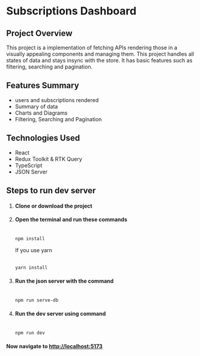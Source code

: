 # Subscriptions Dashboard

## Project Overview

This project is a implementation of fetching APIs rendering those in a visually appealing components and managing them. This project handles all states of data and stays insync with the store. It has basic features such as filtering, searching and pagination.

## Features Summary
* users and subscriptions rendered
* Summary of data
* Charts and Diagrams
* Filtering, Searching and Pagination

## Technologies Used
* React
* Redux Toolkit & RTK Query
* TypeScript
* JSON Server

## Steps to run dev server
1. #### Clone or download the project
2. #### Open the terminal and run these commands <br><br>
   ```bash
   npm install
   ```
   If you use yarn <br><br>
   ```bash
   yarn install
   ```
3. #### Run the json server with the command<br><br>
   ```bash
   npm run serve-db
   ```
4. #### Run the dev server using command<br><br>
   ```bash
   npm run dev
   ```
#### Now navigate to [http://localhost:5173](http://localhost:5173)
